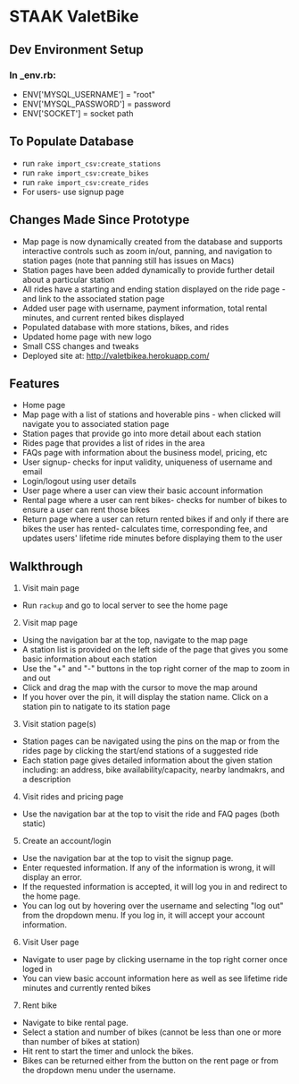 # STAAK ValetBike
## Dev Environment Setup
### In _env.rb:
* ENV['MYSQL_USERNAME']   =   "root"
* ENV['MYSQL_PASSWORD']   =   password
* ENV['SOCKET'] = socket path

## To Populate Database
* run `rake import_csv:create_stations`
* run `rake import_csv:create_bikes`
* run `rake import_csv:create_rides`
* For users- use signup page

## Changes Made Since Prototype
* Map page is now dynamically created from the database and supports interactive controls such as zoom in/out, panning, and navigation to station pages (note that panning still has issues on Macs)
* Station pages have been added dynamically to provide further detail about a particular station
* All rides have a starting and ending station displayed on the ride page - and link to the associated station page
* Added user page with username, payment information, total rental minutes, and current rented bikes displayed
* Populated database with more stations, bikes, and rides
* Updated home page with new logo
* Small CSS changes and tweaks
* Deployed site at: http://valetbikea.herokuapp.com/

## Features
* Home page 
* Map page with a list of stations and hoverable pins - when clicked will navigate you to associated station page
* Station pages that provide go into more detail about each station
* Rides page that provides a list of rides in the area
* FAQs page with information about the business model, pricing, etc
* User signup- checks for input validity, uniqueness of username and email
* Login/logout using user details
* User page where a user can view their basic account information
* Rental page where a user can rent bikes- checks for number of bikes to ensure a user can rent those bikes
* Return page where a user can return rented bikes if and only if there are bikes the user has rented- calculates time, corresponding fee, and updates users' lifetime ride minutes before displaying them to the user

## Walkthrough

1. Visit main page
* Run `rackup` and go to local server to see the home page

2. Visit map page
* Using the navigation bar at the top, navigate to the map page
* A station list is provided on the left side of the page that gives you some basic information about each station
* Use the "+" and "-" buttons in the top right corner of the map to zoom in and out
* Click and drag the map with the cursor to move the map around
* If you hover over the pin, it will display the station name. Click on a station pin to natigate to its station page

3. Visit station page(s)
* Station pages can be navigated using the pins on the map or from the rides page by clicking the start/end stations of a suggested ride
* Each station page gives detailed information about the given station including: an address, bike availability/capacity, nearby landmakrs, and a description

4. Visit rides and pricing page
* Use the navigation bar at the top to visit the ride and FAQ pages (both static)

5. Create an account/login
* Use the navigation bar at the top to visit the signup page.
* Enter requested information. If any of the information is wrong, it will display an error.
* If the requested information is accepted, it will log you in and redirect to the home page.
* You can log out by hovering over the username and selecting "log out" from the dropdown menu. If you log in, it will accept your account information.

6. Visit User page
* Navigate to user page by clicking username in the top right corner once loged in
* You can view basic account information here as well as see lifetime ride minutes and currently rented bikes

7. Rent bike
* Navigate to bike rental page.
* Select a station and number of bikes (cannot be less than one or more than number of bikes at station)
* Hit rent to start the timer and unlock the bikes.
* Bikes can be returned either from the button on the rent page or from the dropdown menu under the username.


  
